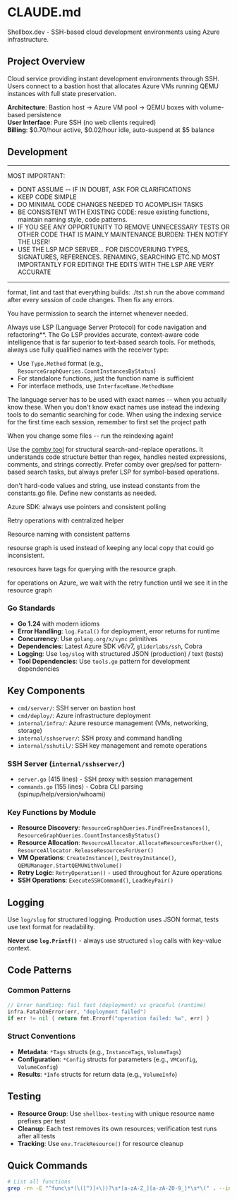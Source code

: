 # CLAUDE.md

Shellbox.dev - SSH-based cloud development environments using Azure infrastructure.

## Project Overview

Cloud service providing instant development environments through SSH. Users connect to a bastion host that allocates Azure VMs running QEMU instances with full state preservation.

**Architecture**: Bastion host → Azure VM pool → QEMU boxes with volume-based persistence  
**User Interface**: Pure SSH (no web clients required)  
**Billing**: $0.70/hour active, $0.02/hour idle, auto-suspend at $5 balance

## Development


---------------------------------
MOST IMPORTANT:
- DONT ASSUME -- IF IN DOUBT, ASK FOR CLARIFICATIONS
- KEEP CODE SIMPLE
- DO MINIMAL CODE CHANGES NEEDED TO ACOMPLISH TASKS
- BE CONSISTENT WITH EXISTING CODE: resue existing functions, maintain naming style, code patterns.
- IF YOU SEE ANY OPPORTUNITY TO REMOVE UNNECESSARY TESTS OR OTHER CODE THAT IS MAINLY MAINTENANCE BURDEN: THEN NOTIFY THE USER!
- USE THE LSP MCP SERVER... FOR DISCOVERIUNG TYPES, SIGNATURES, REFERENCES. RENAMING, SEARCHING ETC.ND MOST IMPORTANTLY FOR EDITING! THE EDITS WITH THE LSP ARE VERY ACCURATE
-----------------------------------------


format, lint and tast that everything builds:
./tst.sh
run the above command after every session of code changes. Then fix any errors.

You have permission to search the internet whenever needed.

Always use LSP (Language Server Protocol) for code navigation and refactoring**. The Go LSP provides accurate, context-aware code intelligence that is far superior to text-based search tools.
For methods, always use fully qualified names with the receiver type:
- Use `Type.Method` format (e.g., `ResourceGraphQueries.CountInstancesByStatus`)
- For standalone functions, just the function name is sufficient
- For interface methods, use `InterfaceName.MethodName`

The language server has to be used with exact names -- when you actually know these. When you don't know exact names use instead the indexing tools to do semantic searching for code. When using the indexing service for the first time each session, remember to first set the project path

When you change some files -- run the reindexing again!

Use the [comby tool](https://comby.dev) for structural search-and-replace operations. It understands code structure better than regex, handles nested expressions, comments, and strings correctly. Prefer comby over grep/sed for pattern-based search tasks, but always prefer LSP for symbol-based operations.

don't hard-code values and string, use instead constants from the constants.go file. Define new constants as needed.

Azure SDK: always use pointers and consistent polling

Retry operations with centralized helper

Resource naming with consistent patterns

resourse graph is used instead of keeping any local copy that could go inconsistent.

resources have tags for querying with the resource graph.

for operations on Azure, we wait with the retry function until we see it in the resource graph

### Go Standards
- **Go 1.24** with modern idioms
- **Error Handling**: `log.Fatal()` for deployment, error returns for runtime
- **Concurrency**: Use `golang.org/x/sync` primitives
- **Dependencies**: Latest Azure SDK v6/v7, `gliderlabs/ssh`, Cobra
- **Logging**: Use `log/slog` with structured JSON (production) / text (tests)
- **Tool Dependencies**: Use `tools.go` pattern for development dependencies

## Key Components

- `cmd/server/`: SSH server on bastion host
- `cmd/deploy/`: Azure infrastructure deployment  
- `internal/infra/`: Azure resource management (VMs, networking, storage)
- `internal/sshserver/`: SSH proxy and command handling
- `internal/sshutil/`: SSH key management and remote operations

### SSH Server (`internal/sshserver/`)
- `server.go` (415 lines) - SSH proxy with session management
- `commands.go` (155 lines) - Cobra CLI parsing (spinup/help/version/whoami)

### Key Functions by Module
- **Resource Discovery**: `ResourceGraphQueries.FindFreeInstances()`, `ResourceGraphQueries.CountInstancesByStatus()`
- **Resource Allocation**: `ResourceAllocator.AllocateResourcesForUser()`, `ResourceAllocator.ReleaseResourcesForUser()`
- **VM Operations**: `CreateInstance()`, `DestroyInstance()`, `QEMUManager.StartQEMUWithVolume()`
- **Retry Logic**: `RetryOperation()` - used throughout for Azure operations
- **SSH Operations**: `ExecuteSSHCommand()`, `LoadKeyPair()`

## Logging

Use `log/slog` for structured logging. Production uses JSON format, tests use text format for readability.

**Never use `log.Printf()`** - always use structured `slog` calls with key-value context.

## Code Patterns

### Common Patterns
```go
// Error handling: fail fast (deployment) vs graceful (runtime)
infra.FatalOnError(err, "deployment failed")
if err != nil { return fmt.Errorf("operation failed: %w", err) }
```


### Struct Conventions
- **Metadata**: `*Tags` structs (e.g., `InstanceTags`, `VolumeTags`)
- **Configuration**: `*Config` structs for parameters (e.g., `VMConfig`, `VolumeConfig`)
- **Results**: `*Info` structs for return data (e.g., `VolumeInfo`)

## Testing

- **Resource Group**: Use `shellbox-testing` with unique resource name prefixes per test
- **Cleanup**: Each test removes its own resources; verification test runs after all tests
- **Tracking**: Use `env.TrackResource()` for resource cleanup

## Quick Commands

```bash
# List all functions
grep -rn -E "^func\s*(\([^)]+\))?\s*[a-zA-Z_][a-zA-Z0-9_]*\s*\(" . --include="*.go" | grep -v
```
